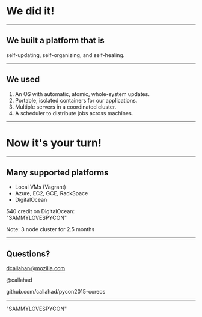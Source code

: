 # We did it!

***

## We built a platform that is

<span class="fragment">
self-updating</span><span class="fragment">,
self-organizing</span><span class="fragment">,
and self-healing.</span>

***

## We used

1. An OS with automatic, atomic, whole-system updates. <!-- .element: class="fragment" -->
2. Portable, isolated containers for our applications. <!-- .element: class="fragment" -->
3. Multiple servers in a coordinated cluster. <!-- .element: class="fragment" -->
4. A scheduler to distribute jobs across machines. <!-- .element: class="fragment" -->

---

# Now it's your turn!

***

## Many supported platforms

- Local VMs (Vagrant)        <!-- .element: class="fragment" -->
- Azure, EC2, GCE, RackSpace <!-- .element: class="fragment" -->
- DigitalOcean               <!-- .element: class="fragment" -->

$40 credit on DigitalOcean: <br> "SAMMYLOVESPYCON" 
<!-- .element: class="fragment" -->

Note: 3 node cluster for 2.5 months

---

## Questions?

dcallahan@mozilla.com

@callahad

github.com/callahad/pycon2015-coreos

___

"SAMMYLOVESPYCON"
